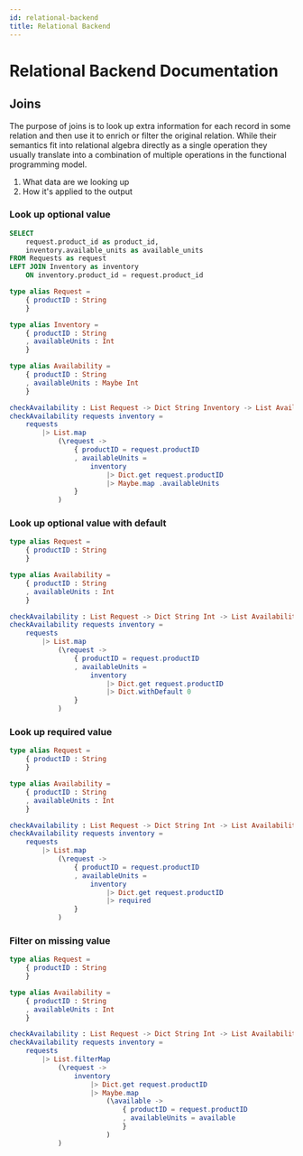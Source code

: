 ```yaml
---
id: relational-backend
title: Relational Backend
---
```


# Relational Backend Documentation

## Joins

The purpose of joins is to look up extra information for each record in some relation and then use it to enrich or 
filter the original relation. While their semantics fit into relational algebra directly as a single operation they 
usually translate into a combination of multiple operations in the functional programming model. 

1. What data are we looking up
2. How it's applied to the output

### Look up optional value

```sql
SELECT 
    request.product_id as product_id, 
    inventory.available_units as available_units 
FROM Requests as request
LEFT JOIN Inventory as inventory
    ON inventory.product_id = request.product_id 
```


```elm
type alias Request =
    { productID : String
    }

type alias Inventory =
    { productID : String
    , availableUnits : Int 
    } 

type alias Availability =
    { productID : String
    , availableUnits : Maybe Int
    }

checkAvailability : List Request -> Dict String Inventory -> List Availability 
checkAvailability requests inventory =
    requests
        |> List.map
            (\request ->
                { productID = request.productID
                , availableUnits = 
                    inventory 
                        |> Dict.get request.productID
                        |> Maybe.map .availableUnits
                } 
            )
```

### Look up optional value with default

```elm
type alias Request =
    { productID : String
    }

type alias Availability =
    { productID : String
    , availableUnits : Int
    }

checkAvailability : List Request -> Dict String Int -> List Availability 
checkAvailability requests inventory =
    requests
        |> List.map
            (\request ->
                { productID = request.productID
                , availableUnits = 
                    inventory 
                        |> Dict.get request.productID
                        |> Dict.withDefault 0
                } 
            )
```
### Look up required value

```elm
type alias Request =
    { productID : String
    }

type alias Availability =
    { productID : String
    , availableUnits : Int
    }

checkAvailability : List Request -> Dict String Int -> List Availability 
checkAvailability requests inventory =
    requests
        |> List.map
            (\request ->
                { productID = request.productID
                , availableUnits = 
                    inventory 
                        |> Dict.get request.productID
                        |> required
                } 
            )
```

### Filter on missing value

```elm
type alias Request =
    { productID : String
    }

type alias Availability =
    { productID : String
    , availableUnits : Int
    }

checkAvailability : List Request -> Dict String Int -> List Availability 
checkAvailability requests inventory =
    requests
        |> List.filterMap
            (\request ->
                inventory 
                    |> Dict.get request.productID
                    |> Maybe.map 
                        (\available ->
                            { productID = request.productID
                            , availableUnits = available
                            } 
                        )               
            )
```


